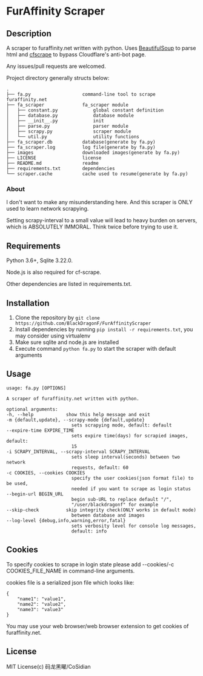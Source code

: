 # FurAffinity Scraper

## Description

A scraper to furaffinity.net written with python. Uses [BeautifulSoup](https://www.crummy.com/software/BeautifulSoup/) to parse html and [cfscrape](https://github.com/Anorov/cloudflare-scrape) to bypass Cloudflare's anti-bot page.

Any issues/pull requests are welcomed.

Project directory generally structs below:

    .
    ├── fa.py                   command-line tool to scrape furaffinity.net
    ├── fa_scraper              fa_scraper module
    │   ├── constant.py             global constant definition
    │   ├── database.py             database module
    │   ├── __init__.py             init
    │   ├── parse.py                parser module
    │   ├── scrapy.py               scraper module
    │   └── util.py                 utility functions
    ├── fa_scraper.db           database(generate by fa.py)
    ├── fa_scraper.log          log file(generate by fa.py)
    ├── images                  downloaded images(generate by fa.py)
    ├── LICENSE                 license
    ├── README.md               readme
    ├── requirements.txt        dependencies
    └── scraper.cache           cache used to resume(generate by fa.py)
### About

I don't want to make any misunderstanding here. And this scraper is ONLY used to learn network scrapying.

Setting scrapy-interval to a small value will lead to heavy burden on servers, which is ABSOLUTELY IMMORAL. Think twice before trying to use it.

## Requirements

Python 3.6+, Sqlite 3.22.0.

Node.js is also required for cf-scrape.

Other dependencies are listed in requirements.txt.

## Installation

1. Clone the repository by `git clone https://github.com/BlackDragonF/FurAffinityScraper`
2. Install dependencies by running `pip install -r requirements.txt`, you may consider using virtualenv
3. Make sure sqlite and node.js are installed
4. Execute command `python fa.py` to start the scraper with default arguments

## Usage

    usage: fa.py [OPTIONS]

    A scraper of furaffinity.net written with python.

    optional arguments:
    -h, --help            show this help message and exit
    -m {default,update}, --scrapy-mode {default,update}
                            sets scrapying mode, default: default
    --expire-time EXPIRE_TIME
                            sets expire time(days) for scrapied images, default:
                            15
    -i SCRAPY_INTERVAL, --scrapy-interval SCRAPY_INTERVAL
                            sets sleep interval(seconds) between two network
                            requests, default: 60
    -c COOKIES, --cookies COOKIES
                            specify the user cookies(json format file) to be used,
                            needed if you want to scrape as login status
    --begin-url BEGIN_URL
                            begin sub-URL to replace default "/",
                            "/user/blackdragonf" for example
    --skip-check          skip integrity check(ONLY works in default mode)
                            between database and images
    --log-level {debug,info,warning,error,fatal}
                            sets verbosity level for console log messages,
                            default: info

## Cookies

To specify cookies to scrape in login state please add --cookies/-c COOKIES_FILE_NAME in command-line arguments.

cookies file is a serialized json file which looks like:

    {
        "name1": "value1",
        "name2": "value2",
        "name3": "value3"
    }

You may use your web browser/web browser extension to get cookies of furaffinity.net.

## License

MIT License(c) 码龙黑曜/CoSidian
